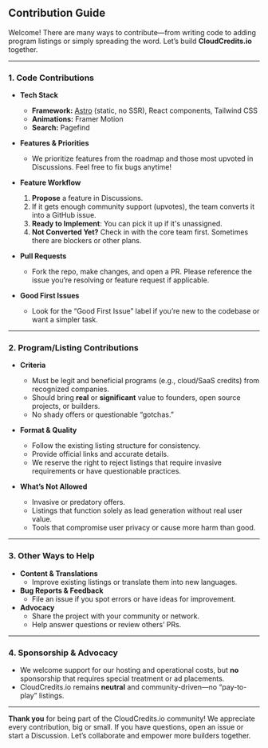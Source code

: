 ## Contribution Guide

Welcome! There are many ways to contribute—from writing code to adding program listings or simply spreading the word. Let’s build **CloudCredits.io** together.

---

### 1. Code Contributions

- **Tech Stack**  
  - **Framework:** [Astro](https://astro.build/) (static, no SSR), React components, Tailwind CSS  
  - **Animations:** Framer Motion  
  - **Search:** Pagefind

- **Features & Priorities**  
  - We prioritize features from the roadmap and those most upvoted in Discussions. Feel free to fix bugs anytime!

- **Feature Workflow**  
  1. **Propose** a feature in Discussions.  
  2. If it gets enough community support (upvotes), the team converts it into a GitHub issue.  
  3. **Ready to Implement**: You can pick it up if it's unassigned.  
  4. **Not Converted Yet?** Check in with the core team first. Sometimes there are blockers or other plans.

- **Pull Requests**  
  - Fork the repo, make changes, and open a PR. Please reference the issue you’re resolving or feature request if applicable.

- **Good First Issues**  
  - Look for the “Good First Issue” label if you’re new to the codebase or want a simpler task.

---

### 2. Program/Listing Contributions

- **Criteria**  
  - Must be legit and beneficial programs (e.g., cloud/SaaS credits) from recognized companies.  
  - Should bring **real** or **significant** value to founders, open source projects, or builders.  
  - No shady offers or questionable “gotchas.”

- **Format & Quality**  
  - Follow the existing listing structure for consistency.  
  - Provide official links and accurate details.  
  - We reserve the right to reject listings that require invasive requirements or have questionable practices.

- **What’s Not Allowed**  
  - Invasive or predatory offers.  
  - Listings that function solely as lead generation without real user value.  
  - Tools that compromise user privacy or cause more harm than good.

---

### 3. Other Ways to Help

- **Content & Translations**  
  - Improve existing listings or translate them into new languages.
- **Bug Reports & Feedback**  
  - File an issue if you spot errors or have ideas for improvement.
- **Advocacy**  
  - Share the project with your community or network.
  - Help answer questions or review others’ PRs.

---

### 4. Sponsorship & Advocacy

- We welcome support for our hosting and operational costs, but **no** sponsorship that requires special treatment or ad placements.  
- CloudCredits.io remains **neutral** and community-driven—no “pay-to-play” listings.

---

**Thank you** for being part of the CloudCredits.io community! We appreciate every contribution, big or small. If you have questions, open an issue or start a Discussion. Let’s collaborate and empower more builders together.
